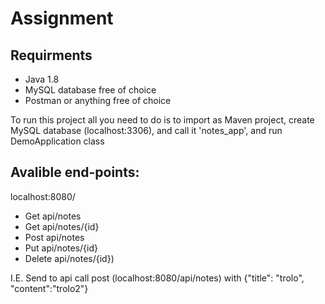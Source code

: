 # Assignment
## Requirments
- Java 1.8 
- MySQL database free of choice
- Postman or anything free of choice

To run this project all you need to do is to import as Maven project, create MySQL database (localhost:3306), and call it 'notes_app', and run DemoApplication class

## Avalible end-points:
localhost:8080/
- Get     api/notes
- Get     api/notes/{id}
- Post    api/notes
- Put     api/notes/{id}
- Delete  api/notes/{id})
  
I.E. Send to api call post (localhost:8080/api/notes) with {"title": "trolo", "content":"trolo2"}

